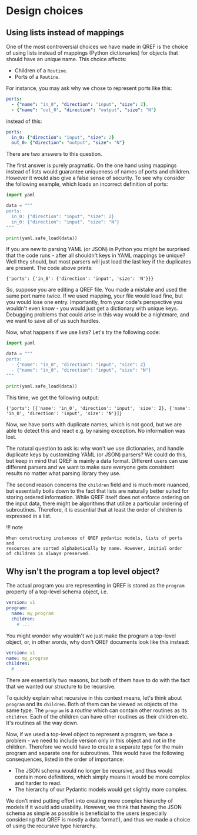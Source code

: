 # Design choices

## Using lists instead of mappings

One of the most controversial choices we have made in QREF is the choice of
using lists instead of mappings (Python dictionaries) for objects that
should have an unique name. This choice affects:

- Children of a `Routine`.
- Ports of a `Routine`.

For instance, you may ask why we chose to represent ports like this:

```yaml
ports:
  - {"name": "in_0", "direction": "input", "size": 2},
  - {"name": "out_0", "direction": "output", "size": "N"}
```

instead of this:

```yaml
ports:
  in_0: {"direction": "input", "size": 2}
  out_0: {"direction": "output", "size": "N"}
```
There are two answers to this question.

The first answer is purely pragmatic. On the one hand using mappings
instead of lists would guarantee uniqueness of names of ports
and children. However it would also give a false
sense of security. To see why consider the following example, which loads an incorrect definition of ports:

```python
import yaml

data = """
ports:
  in_0: {"direction": "input", "size": 2}
  in_0: {"direction": "input", "size": "N"}
"""

print(yaml.safe_load(data))
```

If you are new to parsing YAML (or JSON) in Python you might be
surprised that the code runs - after all shouldn't keys
in YAML mappings be unique? Well they should, but most parsers
will just load the last key if the duplicates are present. The
code above prints:

```text
{'ports': {'in_0': {'direction': 'input', 'size': 'N'}}}
```

So, suppose you are editing a QREF file. You made a mistake and
used the same port name twice. If we used mapping, your file would
load fine, but you would lose one entry. Importantly, from your
code's perspective you wouldn't even know - you would just get
a dictionary with unique keys. Debugging problems that could arise
in this way would be a nightmare, and we want to save all of us
such hurdles.

Now, what happens if we use lists? Let's try the following code:

```python
import yaml

data = """
ports:
  - {"name": "in_0", "direction": "input", "size": 2}
  - {"name": "in_0", "direction": "input", "size": "N"}
"""

print(yaml.safe_load(data))
```

This time, we get the following output:
```text
{'ports': [{'name': 'in_0', 'direction': 'input', 'size': 2}, {'name': 'in_0', 'direction': 'input', 'size': 'N'}]}
```
Now, we have ports with duplicate names, which is not good, but we
are able to detect this and react e.g. by raising exception.
No information was lost.

The natural question to ask is: why won't we use dictionaries,
and handle duplicate keys by customizing YAML (or JSON) parsers?
We could do this, but keep in mind that QREF is mainly a
data format. Different users can use different parsers and we
want to make sure everyone gets consistent results no matter
what parsing library they use.

The second reason concerns the `children` field and is much more nuanced,
but essentially boils down to the fact that lists are naturally better suited
for storing ordered information. While QREF itself does not enforce
ordering on the input data, there might be algorithms that
utilize a particular ordering of subroutines. Therefore, it is
essential that at least the order of children is expressed in a list.

!!! note

    When constructing instances of QREF pydantic models, lists of ports and
    resources are sorted alphabetically by name. However, initial order
    of children is always preserved.

## Why isn't the program a top level object?

The actual program you are representing in QREF is stored
as the `program` property of a top-level schema object, i.e.

```yaml
version: v1
program:
  name: my_program
  children:
    # ...
```
You might wonder why wouldn't we just make the program a
top-level object, or, in other words, why don't QREF
documents look like this instead:

```yaml
version: v1
name: my_program
children:
  # ...
```

There are essentially two reasons, but both of them
have to do with the fact that we wanted our structure
to be recursive.

To quickly explain what recursive in this context means,
let's think about `program` and its `children`. Both of
them can be viewed as objects of the same type. The
`program` is a *routine* which can contain other routines
as its `children`. Each of the children can have
other routines as their children etc. It's routines all
the way down.

Now, if we used a top-level object to represent a program,
we face a problem - we need to include version only in
this object and not in the children. Therefore we would
have to create a separate type for the main program
and separate one for subroutines. This would have the
following consequences, listed in the order of importance:

- The JSON schema would no longer be recursive, and thus
  would contain more definitions, which simply means
  it would be more complex and harder to read.
- The hierarchy of our Pydantic models would get slightly
  more complex.

We don't mind putting effort into creating more complex
hierarchy of models if it would add usability. However, we
think that having the JSON schema as simple as possible
is beneficial to the users (especially considering that
QREF is mostly a data format!), and thus we made a choice
of using the recursive type hierarchy.


